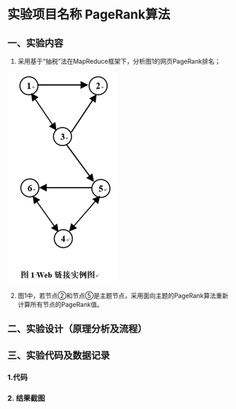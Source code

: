 # 实验项目名称	PageRank算法
## 一、实验内容

1. 采用基于“抽税”法在MapReduce框架下，分析图1的网页PageRank排名；

![](PageRank0.png)

2. 图1中，若节点②和节点⑤是主题节点，采用面向主题的PageRank算法重新计算所有节点的PageRank值。



## 二、实验设计（原理分析及流程）

## 三、实验代码及数据记录
### 1.代码 

### 2. 结果截图

